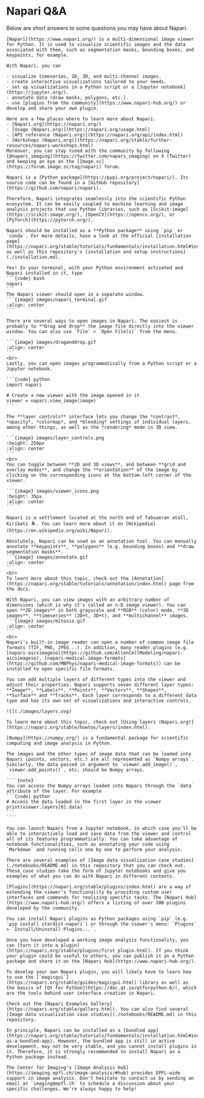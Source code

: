 # Napari Q&A

Below are short answers to some questions you may have about Napari.

```{dropdown} 1. What is Napari and what is it used for?
[Napari](https://www.napari.org/) is a multi-dimensional image viewer for Python. It is used to visualize scientific images and the data associated with them, such as segmentation masks, bounding boxes, and keypoints, for example.

With Napari, you can

- visualize timeseries, 2D, 3D, and multi-channel images.
- create interactive visualizations tailored to your needs.
- set up visualizations in a Python script or a [Jupyter notebook](https://jupyter.org/).
- annotate data (draw masks, polygons, etc.).
- use [plugins from the community](https://www.napari-hub.org/) or develop and share your own plugin.
```

```{dropdown} 2. Where can I learn more about Napari?
Here are a few places where to learn more about Napari.
- [Napari.org](https://napari.org/)
- [Usage (Napari.org)](https://napari.org/usage.html)
- [API reference (Napari.org)](https://napari.org/api/index.html)
- [Workshops (Napari.org)](https://napari.org/stable/further-resources/napari-workshops.html)
Moreover, you can stay tuned with the community by following [@napari_imaging](https://twitter.com/napari_imaging) on X (Twitter) and keeping an eye on the [Image.sc](https://forum.image.sc/tag/napari) forum.
```

```{dropdown} 3. How is Napari related to Python?
Napari is a [Python package](https://pypi.org/project/napari/). Its source code can be found in a [GitHub repository](https://github.com/napari/napari).

Therefore, Napari integrates seamlessly into the scientific Python ecosystem. It can be easily coupled to machine learning and image analysis projects that use Python libraries, such as [Scikit-image](https://scikit-image.org/), [OpenCV](https://opencv.org/), or [PyTorch](https://pytorch.org/).
```

```{dropdown} 4. How to install Napari?
Napari should be installed as a **Python package** using `pip` or `conda`. For more details, have a look at the official [installation page](https://napari.org/stable/tutorials/fundamentals/installation.html#installation) as well as this repository's [installation and setup instructions](./installation.md).
```

````{dropdown} 5. Can Napari be started from the terminal?
Yes! In your terminal, with your Python environment activated and Napari installed in it, type
```{code} bash
napari
```
The Napari viewer should open in a separate window.
```{image} images/napari_terminal.gif
:align: center
```
````

````{dropdown} 6. How can I open an image in Napari?
There are several ways to open images in Napari. The easiest is probably to **Drag and drop** the image file directly into the viewer window. You can also use `File` > `Open File(s)` from the menu.

```{image} images/draganddrop.gif
:align: center
```
<br>
Lastly, you can open images programmatically from a Python script or a Jupyter notebook.

```{code} python
import napari

# Create a new viewer with the image opened in it
viewer = napari.view_image(image)
```

````

````{dropdown} 7. What controls do I have in the Napari viewer?
The **layer controls** interface lets you change the *contrast*, *opacity*, *colormap*, and *blending* settings of individual layers, among other things, as well as the *rendering* mode in 3D view.

```{image} images/layer_controls.png
:height: 250px
:align: center
```
<br>
You can toggle between **2D and 3D views**, and between **grid and overlay modes**, and change the **orientation** of the image by clicking on the corresponding icons at the bottom-left corner of the viewer.

```{image} images/viewer_icons.png
:height: 35px
:align: center
```
````

```{dropdown} 8. Where does the name Napari come from?
Napari is a settlement located at the north end of Tabuaeran atoll, Kiribati 🏝. You can learn more about it on [Wikipedia](https://en.wikipedia.org/wiki/Napari).
```

````{dropdown} 9. Can I use Napari for annotating data?
Absolutely, Napari can be used as an annotation tool. You can manually annotate **keypoints**, **polygons** (e.g. bounding boxes) and **draw segmentation masks**.
```{image} images/annotate.gif
:align: center
```
<br>
To learn more about this topic, check out the [Annotation](https://napari.org/stable/tutorials/annotation/index.html) page from the docs.
````

````{dropdown} 10. What kinds of images can be viewed in Napari?
With Napari, you can view images with an arbitrary number of dimensions (which is why it's called an n-D image viewer). You can open **2D images** in both grayscale and **RGB** (color) mode, **3D images**, **timeseries** (2D+t, 3D+t), and **multichannel** images.
```{image} images/mitosis.gif
:align: center
```
<br>
Napari's built-in image reader can open a number of common image file formats (TIF, PNG, JPEG...). In addition, many reader plugins (e.g. [napari-aicsimageio](https://github.com/AllenCellModeling/napari-aicsimageio), [napari-medical-image-formats](https://github.com/MBPhys/napari-medical-image-formats)) can be installed to open specific file formats.
````

```{dropdown} 11. Besides images, what other kinds of data can be visualized in Napari?
You can add multiple layers of different types into the viewer and adjust their properties. Napari supports seven different layer types: **Image**, **Labels**, **Points**, **Vectors**, **Shapes**, **Surface** and **Tracks**. Each layer corresponds to a different data type and has its own set of visualizations and interactive controls.

![](./images/layers.svg)

To learn more about this topic, check out [Using layers (Napari.org)](https://napari.org/stable/howtos/layers/index.html).
```

`````{dropdown} 12. How is Napari related to Numpy?
[Numpy](https://numpy.org/) is a fundamental package for scientific computing and image analysis in Python. 

The images and the other types of image data that can be loaded into Napari (points, vectors, etc.) are all represented as `Numpy arrays`. Similarly, the data passed in argument to `viewer.add_image()`, `viewer.add_points()`, etc. should be Numpy arrays.

````{note}
You can access the Numpy arrays loaded into Napari through the `data` attribute of the layer. For example
```{code} python
# Access the data loaded in the first layer in the viewer
print(viewer.layers[0].data)
```
````
`````

```{dropdown} 13. How is Napari related to Jupyter notebooks?
You can launch Napari from a Jupyter notebook, in which case you'll be able to interactively load and save data from the viewer and control all of its features programmatically. You can take advantage of notebook functionalities, such as annotating your code using `Markdown` and running cells one by one to perform your analysis.

There are several examples of [Image data visualization case studies](./notebooks/README.md) in this repository that you can check out. These case studies take the form of Jupyter notebooks and give you examples of what you can do with Napari in different contexts.
```

```{dropdown} 14. What are Napari plugins? Where can I find them?
[Plugins](https://napari.org/stable/plugins/index.html) are a way of extending the viewer's functionality by providing custom user interfaces and commands for realizing specific tasks. The [Napari Hub](https://www.napari-hub.org/) offers a listing of over 300 plugins developed by the community.

You can install Napari plugins as Python packages using `pip` (e.g. `pip install stardist-napari`) or through the viewer's menu: `Plugins` > `Install/Uninstall Plugins...`.
```

```{dropdown} 15. Can I develop my own Napari plugin?
Once you have developed a working image analysis functionality, you can [turn it into a plugin](https://napari.org/stable/plugins/first_plugin.html). If you think your plugin could be useful to others, you can publish it as a Python package and share it on the [Napari Hub](https://www.napari-hub.org/).

To develop your own Napari plugin, you will likely have to learn how to use the [`magicgui`](https://napari.org/stable/guides/magicgui.html) library as well as the basics of [Qt for Python](https://doc.qt.io/qtforpython-6/), which are the tools behind user interface creation in Napari.
```

```{dropdown} 16. Where can I find examples of Napari visualizations?
Check out the [Napari Examples Gallery](https://napari.org/stable/gallery.html). You can also find several [Image data visualization case studies](./notebooks/README.md) in this repository.
```

```{dropdown} 17. What is the Napari bundled app?
In principle, Napari can be installed as a [bundled app](https://napari.org/stable/tutorials/fundamentals/installation.html#install-as-a-bundled-app). However, the bundled app is still in active development, may not be very stable, and you cannot install plugins in it. Therefore, it is strongly recommended to install Napari as a Python package instead.
```

```{dropdown} 18. Where can I find help in image analysis in EPFL?
The Center for Imaging's [Image Analysis Hub](https://imaging.epfl.ch/image-analysis/#hub) provides EPFL-wide support in image analysis. Don't hesitate to contact us by sending an email at `imaging@epfl.ch` to schedule a discussion about your specific challenges. We're always happy to help!
```